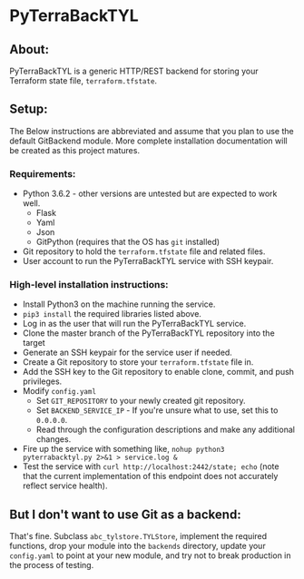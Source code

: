 # PyTerraBackTYL
## About:
PyTerraBackTYL is a generic HTTP/REST backend for storing your Terraform state file, `terraform.tfstate`.

## Setup:
The Below instructions are abbreviated and assume that you plan to use the default GitBackend module.
More complete installation documentation will be created as this project matures.

### Requirements:
- Python 3.6.2 - other versions are untested but are expected to work well.
  - Flask
  - Yaml
  - Json
  - GitPython (requires that the OS has `git` installed)
- Git repository to hold the `terraform.tfstate` file and related files.
- User account to run the PyTerraBackTYL service with SSH keypair.

### High-level installation instructions:
- Install Python3 on the machine running the service.
- `pip3 install` the required libraries listed above.
- Log in as the user that will run the PyTerraBackTYL service.
- Clone the master branch of the PyTerraBackTYL repository into the target
- Generate an SSH keypair for the service user if needed.
- Create a Git repository to store your `terraform.tfstate` file in.
- Add the SSH key to the Git repository to enable clone, commit, and push privileges.
- Modify `config.yaml`
  - Set `GIT_REPOSITORY` to your newly created git repository.
  - Set `BACKEND_SERVICE_IP` - If you're unsure what to use, set this to `0.0.0.0`.
  - Read through the configuration descriptions and make any additional changes.
- Fire up the service with something like, `nohup python3 pyterrabacktyl.py 2>&1 > service.log &`
- Test the service with `curl http://localhost:2442/state; echo` (note that the current implementation of this endpoint does not accurately reflect service health).

## But I don't want to use Git as a backend:
That's fine. Subclass `abc_tylstore.TYLStore`, implement the required functions, drop your module into the `backends` directory, update your `config.yaml` to point at your new module, and try not to break production in the process of testing.
